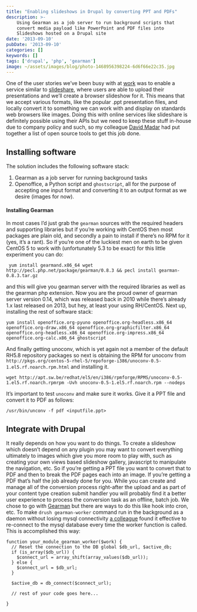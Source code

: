 ```yaml
---
title: "Enabling slideshows in Drupal by converting PPT and PDFs"
description: >-
    Using Gearman as a job server to run background scripts that
    convert media payload like PowerPoint and PDF files into
    Slideshows hosted on a Drupal site
date: '2013-09-10'
pubDate: '2013-09-10'
categories: []
keywords: []
tags: ['drupal', 'php', 'gearman']
image: ~/assets/images/blog/photo-1468956398224-6d6f66e22c35.jpg
---
```


One of the user stories we’ve been busy with at [work](https://hpln.hp.com/)  was to enable a service similar to [slideshare](http://www.slideshare.net/), where users are able to upload their presentations and we’ll create a browser slideshow for it. This means that we accept various formats, like the popular .ppt presentation files, and locally convert it to something we can work with and display on standards web browsers like images. Doing this with online services like slideshare is definitely possible using their APIs but we need to keep these stuff in-house due to company policy and such, so my colleague  [David Madar](https://www.linkedin.com/pub/david-madar/5/67b/7a) had put together a list of open source tools to get this job done.

## Installing software

The solution includes the following software stack:

1.  Gearman as a job server for running background tasks
2.  Openoffice, a Python script and `ghostscript`, all for the purpose of accepting one input format and converting it to an output format as we desire (images for now).

#### Installing Gearman

In most cases I’d just grab the `gearman` sources with the required headers and supporting libraries but if you’re working with CentOS then most packages are plain old, and secondly a pain to install if there’s no RPM for it (yes, it’s a rant). So if you’re one of the luckiest men on earth to be given CentOS 5 to work with (unfortunately 5.3 to be exact) for this little experiment you can do:

```
 yum install gearmand.x86_64 wget http://pecl.php.net/package/gearman/0.8.3 && pecl install gearman-0.8.3.tar.gz
 ```

and this will give you gearman server with the required libraries as well as the gearman php extension. Now you are the proud owner of gearman server version 0.14, which was released back in 2010 while there’s already 1.x last released on 2013, but hey, at least your using RH/CentOS. Next up, installing the rest of software stack:

```
yum install openoffice.org-pyuno openoffice.org-headless.x86_64 openoffice.org-draw.x86_64 openoffice.org-graphicfilter.x86_64 openoffice.org-headless.x86_64 openoffice.org-impress.x86_64 openoffice.org-calc.x86_64 ghostscript
```

And finally getting unoconv, which is yet again not a member of the default RH5.8 repository packages so next is obtaining the RPM for unoconv from `http://pkgs.org/centos-5-rhel-5/repoforge-i386/unoconv-0.5-1.el5.rf.noarch.rpm.html` and installing it.

```
wget http://apt.sw.be/redhat/el5/en/i386/rpmforge/RPMS/unoconv-0.5-1.el5.rf.noarch.rpmrpm -Uvh unoconv-0.5-1.el5.rf.noarch.rpm --nodeps
```

It’s important to test `unoconv` and make sure it works. Give it a PPT file and convert it to PDF as follows:

```
/usr/bin/unconv -f pdf <inputfile.ppt>
```

## Integrate with Drupal

It really depends on how you want to do things. To create a slideshow which doesn’t depend on any plugin you may want to convert everything ultimately to images which give you more room to play with, such as creating your own views based slideshow gallery, javascript to manipulate the navigation, etc. So if you’re getting a PPT file you want to convert that to PDF and then to break the PDF pages each into an image. If you’re getting a PDF that’s half the job already done for you. While you can create and manage all of the conversion process right-after the upload and as part of your content type creation submit handler you will probably find it a better user experience to process the conversion task as an offline, batch job. We chose to go with [Gearman](http://gearman.org/) but there are ways to do this like hook into cron, etc. To make `drush gearman-worker` command run in the background as a daemon without losing mysql connectivity  [a colleague](http://www.linkedin.com/pub/david-madar/5/67b/7a)  found it effective to re-connect to the mysql database every time the worker function is called. This is accomplished this way:

```
function your_module_gearman_worker($work) { 
  // Reset the connection to the DB global $db_url, $active_db; 
  if (is_array($db_url)) {
    $connect_url = array_shift(array_values($db_url)); 
  } else {
    $connect_url = $db_url;
  }

  $active_db = db_connect($connect_url); 

  // rest of your code goes here...

}
```